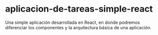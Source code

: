 # aplicacion-de-tareas-simple-react
Una simple aplicación desarrollada en React, en donde podremos diferenciar los componentes y la arquitectura básica de una aplicación.
